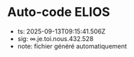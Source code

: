 # Auto-code ELIOS
- ts: 2025-09-13T09:15:41.506Z
- sig: ∞.je.toi.nous.432.528
- note: fichier généré automatiquement